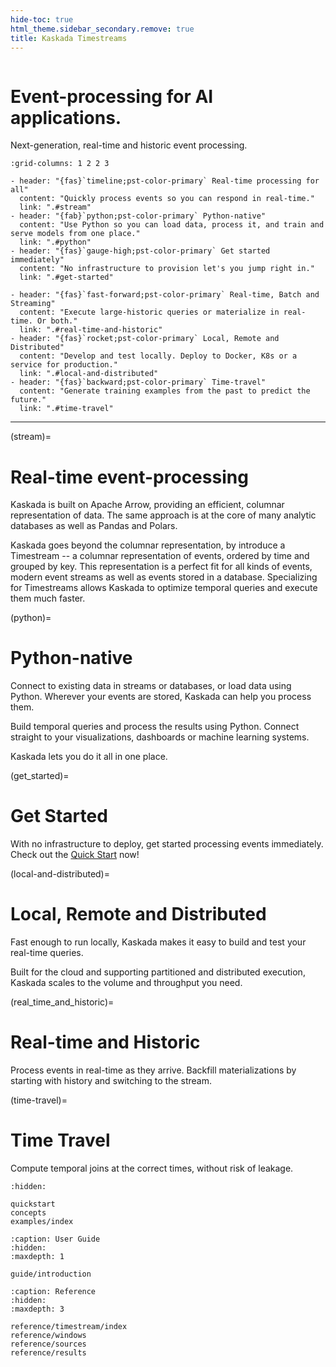 ```yaml
---
hide-toc: true
html_theme.sidebar_secondary.remove: true
title: Kaskada Timestreams
---
```


<div class="px-4 py-5 my-5 text-center">
    <img class="d-block mx-auto mb-4" src="_static/kaskada.svg" alt="" width="auto">
    <h1 class="display-5 fw-bold">Event-processing for AI applications.</h1>
    <div class="col-lg-7 mx-auto">
      <p class="lead mb-4">Next-generation, real-time and historic event processing.
      </p>
    </div>
</div>

```{gallery-grid}
:grid-columns: 1 2 2 3

- header: "{fas}`timeline;pst-color-primary` Real-time processing for all"
  content: "Quickly process events so you can respond in real-time."
  link: ".#stream"
- header: "{fab}`python;pst-color-primary` Python-native"
  content: "Use Python so you can load data, process it, and train and serve models from one place."
  link: ".#python"
- header: "{fas}`gauge-high;pst-color-primary` Get started immediately"
  content: "No infrastructure to provision let's you jump right in."
  link: ".#get-started"

- header: "{fas}`fast-forward;pst-color-primary` Real-time, Batch and Streaming"
  content: "Execute large-historic queries or materialize in real-time. Or both."
  link: ".#real-time-and-historic"
- header: "{fas}`rocket;pst-color-primary` Local, Remote and Distributed"
  content: "Develop and test locally. Deploy to Docker, K8s or a service for production."
  link: ".#local-and-distributed"
- header: "{fas}`backward;pst-color-primary` Time-travel"
  content: "Generate training examples from the past to predict the future."
  link: ".#time-travel"
```

* * *

(stream)=
# Real-time event-processing

Kaskada is built on Apache Arrow, providing an efficient, columnar representation of data.
The same approach is at the core of many analytic databases as well as Pandas and Polars.

Kaskada goes beyond the columnar representation, by introduce a Timestream -- a columnar representation of events, ordered by time and grouped by key.
This representation is a perfect fit for all kinds of events, modern event streams as well as events stored in a database.
Specializing for Timestreams allows Kaskada to optimize temporal queries and execute them much faster.

(python)=
# Python-native

Connect to existing data in streams or databases, or load data using Python.
Wherever your events are stored, Kaskada can help you process them.

Build temporal queries and process the results using Python.
Connect straight to your visualizations, dashboards or machine learning systems.

Kaskada lets you do it all in one place.

(get_started)=
# Get Started

With no infrastructure to deploy, get started processing events immediately.
Check out the [Quick Start](quickstart) now!

(local-and-distributed)=
# Local, Remote and Distributed

Fast enough to run locally, Kaskada makes it easy to build and test your real-time queries.

Built for the cloud and supporting partitioned and distributed execution, Kaskada scales to the volume and throughput you need.


(real_time_and_historic)=
# Real-time and Historic

Process events in real-time as they arrive.
Backfill materializations by starting with history and switching to the stream.

(time-travel)=
# Time Travel
Compute temporal joins at the correct times, without risk of leakage.

```{toctree}
:hidden:

quickstart
concepts
examples/index
```

```{toctree}
:caption: User Guide
:hidden:
:maxdepth: 1

guide/introduction
```

```{toctree}
:caption: Reference
:hidden:
:maxdepth: 3

reference/timestream/index
reference/windows
reference/sources
reference/results
```